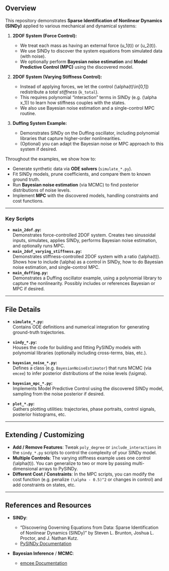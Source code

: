 ## Overview

This repository demonstrates **Sparse Identification of Nonlinear Dynamics (SINDy)** applied to various mechanical and dynamical systems:

1. **2DOF System (Force Control):**  
   - We treat each mass as having an external force \(u_1(t)\) or \(u_2(t)\).  
   - We use SINDy to discover the system equations from simulated data (with noise).  
   - We optionally perform **Bayesian noise estimation** and **Model Predictive Control (MPC)** using the discovered model.

2. **2DOF System (Varying Stiffness Control):**  
   - Instead of applying forces, we let the control \(\alpha(t)\in[0,1]\) redistribute a *total stiffness* \(`k_total`\).  
   - This requires polynomial “interaction” terms in SINDy (e.g. \(\alpha x_1\)) to learn how stiffness couples with the states.  
   - We also use Bayesian noise estimation and a single-control MPC routine.

3. **Duffing System Example:**  
   - Demonstrates SINDy on the Duffing oscillator, including polynomial libraries that capture higher-order nonlinearities.  
   - (Optional) you can adapt the Bayesian noise or MPC approach to this system if desired.

Throughout the examples, we show how to:
- Generate synthetic data via **ODE solvers** (`simulate_*.py`).
- Fit SINDy models, prune coefficients, and compare them to known ground truth.
- Run **Bayesian noise estimation** (via MCMC) to find posterior distributions of noise levels.
- Implement **MPC** with the discovered models, handling constraints and cost functions.

---

### Key Scripts

- **`main_2dof.py`:**  
  Demonstrates force-controlled 2DOF system. Creates two sinusoidal inputs, simulates, applies SINDy, performs Bayesian noise estimation, and optionally runs MPC.  
- **`main_2dof_varying_stiffness.py`:**  
  Demonstrates stiffness-controlled 2DOF system with a ratio \(\alpha(t)\). Shows how to include \(\alpha\) as a control in SINDy, how to do Bayesian noise estimation, and single-control MPC.  
- **`main_duffing.py`:**  
  Demonstrates a Duffing oscillator example, using a polynomial library to capture the nonlinearity. Possibly includes or references Bayesian or MPC if desired.

---



## File Details

- **`simulate_*.py`:**  
  Contains ODE definitions and numerical integration for generating ground-truth trajectories.  

- **`sindy_*.py`:**  
  Houses the code for building and fitting PySINDy models with polynomial libraries (optionally including cross-terms, bias, etc.).  

- **`bayesian_noise_*.py`:**  
  Defines a class (e.g. `BayesianNoiseEstimator`) that runs MCMC (via `emcee`) to infer posterior distributions of the noise levels \(\sigma\).  

- **`bayesian_mpc_*.py`:**  
  Implements Model Predictive Control using the discovered SINDy model, sampling from the noise posterior if desired.  

- **`plot_*.py`:**  
  Gathers plotting utilities: trajectories, phase portraits, control signals, posterior histograms, etc.

---

## Extending / Customizing

- **Add / Remove Features**: Tweak `poly_degree` or `include_interactions` in the `sindy_*.py` scripts to control the complexity of your SINDy model.  
- **Multiple Controls**: The varying stiffness example uses one control \(\alpha(t)\). You can generalize to two or more by passing multi-dimensional arrays to PySINDy.  
- **Different Cost / Constraints**: In the MPC scripts, you can modify the cost function (e.g. penalize `(\alpha - 0.5)^2` or changes in control) and add constraints on states, etc.

---

## References and Resources

- **SINDy**:  
  - “Discovering Governing Equations from Data: Sparse Identification of Nonlinear Dynamics (SINDy)” by Steven L. Brunton, Joshua L. Proctor, and J. Nathan Kutz.  
  - [PySINDy Documentation](https://pysindy.readthedocs.io/)

- **Bayesian Inference** / **MCMC**:
  - [emcee Documentation](https://emcee.readthedocs.io/en/stable/)
